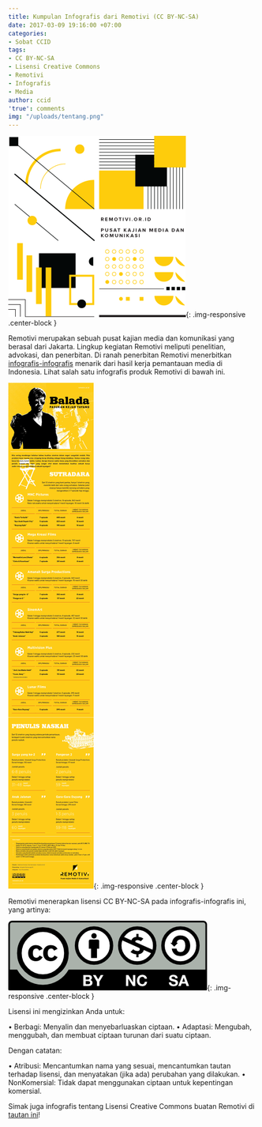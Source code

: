 ```yaml
---
title: Kumpulan Infografis dari Remotivi (CC BY-NC-SA)
date: 2017-03-09 19:16:00 +07:00
categories:
- Sobat CCID
tags:
- CC BY-NC-SA
- Lisensi Creative Commons
- Remotivi
- Infografis
- Media
author: ccid
'true': comments
img: "/uploads/tentang.png"
---
```


![tentang.png](/uploads/tentang.png){: .img-responsive .center-block }

Remotivi merupakan sebuah pusat kajian media dan komunikasi yang berasal dari Jakarta. Lingkup kegiatan Remotivi meliputi penelitian, advokasi, dan penerbitan. Di ranah penerbitan Remotivi menerbitkan [infografis-infografis](http://www.remotivi.or.id/galeri/13/infografis) menarik dari hasil kerja pemantauan media di Indonesia. Lihat salah satu infografis produk Remotivi di bawah ini.

![6eaac6a581c5746a30afc8783fecb377.png](/uploads/6eaac6a581c5746a30afc8783fecb377.png){: .img-responsive .center-block }

Remotivi menerapkan lisensi CC BY-NC-SA pada infografis-infografis ini, yang artinya:

![by-nc-sa-38d6f9.png](/uploads/by-nc-sa-38d6f9.png){: .img-responsive .center-block }

Lisensi ini mengizinkan Anda untuk:

•  Berbagi: Menyalin dan menyebarluaskan ciptaan. 
•  Adaptasi: Mengubah, menggubah, dan membuat ciptaan turunan dari suatu ciptaan. 

Dengan catatan: 

• Atribusi: Mencantumkan nama yang sesuai, mencantumkan tautan terhadap lisensi, dan menyatakan (jika ada) perubahan yang dilakukan.
•  NonKomersial: Tidak dapat menggunakan ciptaan untuk kepentingan komersial.

Simak juga infografis tentang Lisensi Creative Commons buatan Remotivi di [tautan ini](http://www.remotivi.or.id/infografis/81/Apa-Itu-Creative-Commons?)!